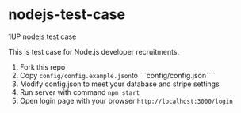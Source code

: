 # nodejs-test-case
1UP nodejs test case

This is test case for  Node.js developer recruitments.

1. Fork this repo
2. Copy ```config/config.example.json```to ```config/config.json````
3. Modify config.json to meet your database and stripe settings
4. Run server with command ```npm start```
5. Open login page with your browser ```http://localhost:3000/login```
